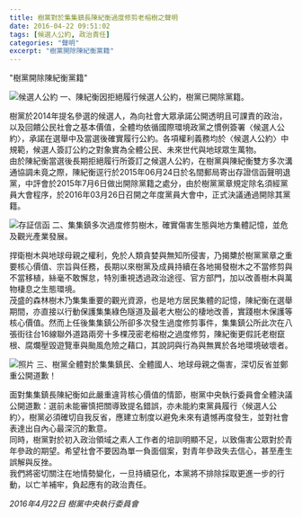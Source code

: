 ```yaml
---
title: 樹黨對於集集鎮長陳紀衡過度修剪老榕樹之聲明
date: 2016-04-22 09:51:02
tags: [候選人公約, 政治責任]
categories: "聲明" 
excerpt: "樹黨開除陳紀衡黨籍"
---
```

"樹黨開除陳紀衡黨籍"
<!-- more -->
![候選人公約](./signed.jpg)
一、陳紀衡因拒絕履行候選人公約，樹黨已開除黨籍。

樹黨於2014年提名參選的候選人，為向社會大眾承諾公開透明且可課責的政治，以及回饋公民社會之基本價值，全體均依循國際環境政黨之慣例簽署〈候選人公約〉，承諾在選舉中及當選後確實履行公約。各項權利義務均於〈候選人公約〉中規範，候選人簽訂公約之對象實為全體公民、未來世代與地球眾生萬物。  
由於陳紀衡當選後長期拒絕履行所簽訂之候選人公約，在樹黨與陳紀衡雙方多次溝通協調未竟之際，陳紀衡逕行於2015年06月24日於名間郵局寄出存證信函聲明退黨，中評會於2015年7月6日做出開除黨籍之處分，由於樹黨黨章規定除名須經黨員大會程序，於2016年03月26日召開之年度黨員大會中，正式決議通過開除其黨籍。

![存証信函](./letter.jpg)
二、集集鎮多次過度修剪樹木，確實傷害生態與地方集體記憶，並危及觀光產業發展。

捍衛樹木與地球母親之權利，免於人類貪婪與無知所侵害，乃揭櫫於樹黨黨章之重要核心價值、宗旨與任務，長期以來樹黨及成員持續在各地揭發樹木之不當修剪與不當移植，絲毫不敢懈怠，特別重視透過政治途徑、官方部門，加以改善樹木與萬物棲息之生態環境。  
茂盛的森林樹木乃集集重要的觀光資源，也是地方居民集體的記憶，陳紀衡在選舉期間，亦直接以行動保護集集綠色隧道及最老大樹公的棲地改善，實踐樹木保護等核心價值。然而上任後集集鎮公所卻多次發生過度修剪事件，集集鎮公所此次在八張街往台16線聯外道路兩旁十多棵茂密老榕樹之過度修剪，陳紀衡更假託老樹竄根、腐爛壓毀遊覽車與颱風危險之藉口，其說詞與行為與無異於各地環境破壞者。

![照片](./treesphoto.jpg)
三、樹黨全體對於集集鎮民、全體國人、地球母親之傷害，深切反省並鄭重公開道歉！

面對集集鎮長陳紀衡如此嚴重違背核心價值的情節，樹黨中央執行委員會全體決議公開道歉：選前未能審慎把關導致提名錯誤，亦未能約束黨員履行〈候選人公約〉，樹黨必須確切自我反省，應建立制度以避免未來有遺憾再度發生，並對社會表達出自內心最深沉的歉意。  
同時，樹黨對於初入政治領域之素人工作者的培訓明顯不足，以致傷害公眾對於青年參政的期望。希望社會不要因為單一負面個案，對青年參政失去信心，甚至產生誤解與反挫。  
我們將密切關注在地情勢變化，一旦持續惡化，本黨將不排除採取更進一步的行動，以亡羊補牢，負起應有的政治責任。  

_2016年4月22日 樹黨中央執行委員會_

